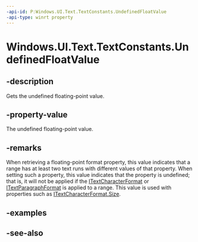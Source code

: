 ```yaml
---
-api-id: P:Windows.UI.Text.TextConstants.UndefinedFloatValue
-api-type: winrt property
---
```


<!-- Property syntax
public float UndefinedFloatValue { get; }
-->

# Windows.UI.Text.TextConstants.UndefinedFloatValue

## -description
Gets the undefined floating-point value.



## -property-value
The undefined floating-point value.

## -remarks
When retrieving a floating-point format property, this value indicates that a range has at least two text runs with different values of that property. When setting such a property, this value indicates that the property is undefined; that is, it will not be applied if the [ITextCharacterFormat](itextcharacterformat.md) or [ITextParagraphFormat](itextparagraphformat.md) is applied to a range. This value is used with properties such as [ITextCharacterFormat.Size](itextcharacterformat_size.md).

## -examples

## -see-also

